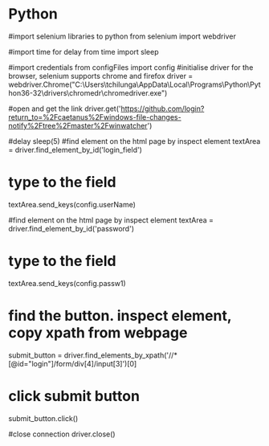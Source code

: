 # Python
#import selenium libraries to python
from selenium import webdriver

#import time for delay
from time import sleep

#import credentials
from configFiles import config
#initialise driver for the browser, selenium supports chrome and firefox 
driver = webdriver.Chrome("C:\\Users\\tchilunga\\AppData\\Local\\Programs\\Python\\Python36-32\\drivers\\chromedr\\chromedriver.exe")

#open and get the link
driver.get('https://github.com/login?return_to=%2Fcaetanus%2Fwindows-file-changes-notify%2Ftree%2Fmaster%2Fwinwatcher')

#delay
sleep(5)
#find element on the html page by inspect element
textArea = driver.find_element_by_id('login_field')

# type to the field
textArea.send_keys(config.userName)

#find element on the html page by inspect element
textArea = driver.find_element_by_id('password')

# type to the field
textArea.send_keys(config.passw1)

# find the button. inspect element, copy xpath from webpage
submit_button = driver.find_elements_by_xpath('//*[@id="login"]/form/div[4]/input[3]')[0]
# click submit button
submit_button.click()

#close connection
driver.close()
